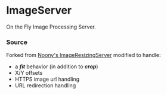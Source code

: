 # ImageServer


On the Fly Image Processing Server.

### Source

Forked from [Noony's ImageResizingServer][ref_url] modified to handle:

- a **_fit_** behavior (in addition to **_crop_**)
- X/Y offsets
- HTTPS image url handling
- URL redirection handling


[ref_url]: https://github.com/noony/ImageResizingServer

